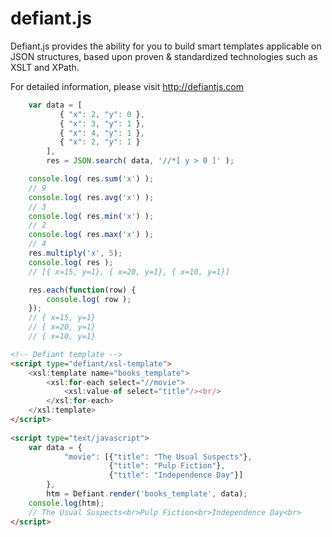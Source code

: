 defiant.js
==========

Defiant.js provides the ability for you to build smart templates applicable on JSON structures, based upon proven &amp; standardized technologies such as XSLT and XPath.

For detailed information, please visit http://defiantjs.com

```js
    var data = [
           { "x": 2, "y": 0 },
           { "x": 3, "y": 1 },
           { "x": 4, "y": 1 },
           { "x": 2, "y": 1 }
        ],
        res = JSON.search( data, '//*[ y > 0 ]' );

    console.log( res.sum('x') );
    // 9
    console.log( res.avg('x') );
    // 3
    console.log( res.min('x') );
    // 2
    console.log( res.max('x') );
    // 4
    res.multiply('x', 5);
    console.log( res );
    // [{ x=15, y=1}, { x=20, y=1}, { x=10, y=1}]

    res.each(function(row) {
        console.log( row );
    });
    // { x=15, y=1}
    // { x=20, y=1}
    // { x=10, y=1}
```

```html
<!-- Defiant template -->
<script type="defiant/xsl-template">
    <xsl:template name="books_template">
        <xsl:for-each select="//movie">
            <xsl:value-of select="title"/><br/>
        </xsl:for-each>
    </xsl:template>
</script>
 
<script type="text/javascript">
    var data = {
            "movie": [{"title": "The Usual Suspects"},
                      {"title": "Pulp Fiction"},
                      {"title": "Independence Day"}]
        },
        htm = Defiant.render('books_template', data);
    console.log(htm);
    // The Usual Suspects<br>Pulp Fiction<br>Independence Day<br>
</script>
```
